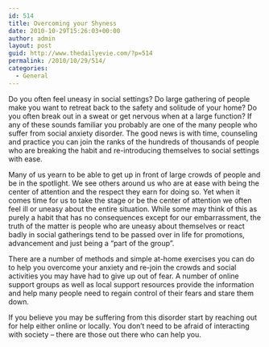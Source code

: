 ```yaml
---
id: 514
title: Overcoming your Shyness
date: 2010-10-29T15:26:03+00:00
author: admin
layout: post
guid: http://www.thedailyevie.com/?p=514
permalink: /2010/10/29/514/
categories:
  - General
---
```

Do you often feel uneasy in social settings? Do large gathering of people make you want to retreat back to the safety and solitude of your home? Do you often break out in a sweat or get nervous when at a large function? If any of these sounds familiar you probably are one of the many people who suffer from social anxiety disorder. The good news is with time, counseling and practice you can join the ranks of the hundreds of thousands of people who are breaking the habit and re-introducing themselves to social settings with ease.

Many of us yearn to be able to get up in front of large crowds of people and be in the spotlight. We see others around us who are at ease with being the center of attention and the respect they earn for doing so. Yet when it comes time for us to take the stage or be the center of attention we often feel ill or uneasy about the entire situation. While some may think of this as purely a habit that has no consequences except for our embarrassment, the truth of the matter is people who are uneasy about themselves or react badly in social gatherings tend to be passed over in life for promotions, advancement and just being a &#8220;part of the group&#8221;.

There are a number of methods and simple at-home exercises you can do to help you overcome your anxiety and re-join the crowds and social activities you may have had to give up out of fear. A number of online support groups as well as local support resources provide the information and help many people need to regain control of their fears and stare them down.

If you believe you may be suffering from this disorder start by reaching out for help either online or locally. You don&#8217;t need to be afraid of interacting with society &#8211; there are those out there who can help you.